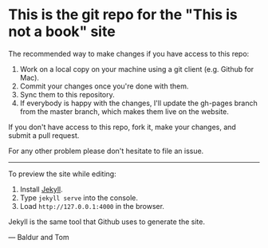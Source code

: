 # This is the git repo for the "This is not a book" site

The recommended way to make changes if you have access to this repo:

 1. Work on a local copy on your machine using a git client (e.g. Github for Mac).
 2. Commit your changes once you're done with them.
 3. Sync them to this repository.
 4. If everybody is happy with the changes, I'll update the gh-pages branch from the master branch, which makes them live on the website.

If you don't have access to this repo, fork it, make your changes, and submit a pull request.

For any other problem please don't hesitate to file an issue.

***

To preview the site while editing:

1. Install [Jekyll](http://jekyllrb.com).
2. Type `jekyll serve` into the console.
3. Load `http://127.0.0.1:4000` in the browser.

Jekyll is the same tool that Github uses to generate the site.

— Baldur and Tom
